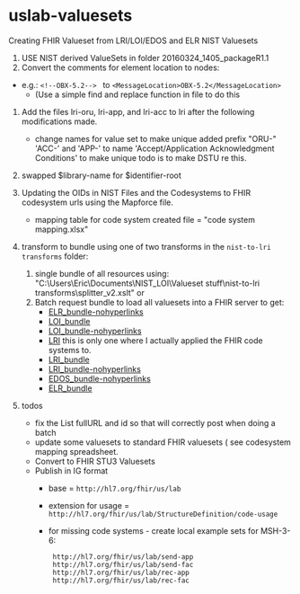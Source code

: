 # uslab-valuesets

Creating FHIR Valueset from LRI/LOI/EDOS and ELR NIST Valuesets

1. USE NIST derived ValueSets in folder 20160324_1405_packageR1.1
1. Convert the comments for element location to nodes:
  - e.g.:	`<!--OBX-5.2--> ` to `<MessageLocation>OBX-5.2</MessageLocation>`
	- (Use a simple find and replace function in file to do this
1. Add the files lri-oru, lri-app, and lri-acc to lri after the following modifications made.
   - change names for value set to make unique  added prefix "ORU-"  'ACC-' and 'APP-' to name 'Accept/Application Acknowledgment Conditions'  to make unique  todo is to make DSTU re this.
1. swapped $library-name for $identifier-root
1. Updating the OIDs in NIST Files and the Codesystems to FHIR codesystem urls using the Mapforce file.
   - mapping table for code system created file = "code system mapping.xlsx"
1. transform to bundle using one of two transforms in the `nist-to-lri transforms` folder:
   1. single bundle of all resources using: "C:\Users\Eric\Documents\NIST_LOI\Valueset stuff\nist-to-lri transforms\splitter_v2.xslt" or 
   1. Batch request bundle to load all valuesets into a FHIR server to get:
      - [ELR_bundle-nohyperlinks](http://healthedatainc.com/go-ftp/uslab-fhir-valuesets/ELR_bundle-nohyperlinks.xml)
      - [LOI_bundle](http://healthedatainc.com/go-ftp/uslab-fhir-valuesets/LOI_bundle.xml)
      - [LOI_bundle-nohyperlinks](http://healthedatainc.com/go-ftp/uslab-fhir-valuesets/LOI_bundle-nohyperlinks.xml)
      - [LRI](http://healthedatainc.com/go-ftp/uslab-fhir-valuesets/LRI.xml) this is only one where I actually applied the FHIR code systems to.
      - [LRI_bundle](http://healthedatainc.com/go-ftp/uslab-fhir-valuesets/LRI_bundle.xml)
      - [LRI_bundle-nohyperlinks](http://healthedatainc.com/go-ftp/uslab-fhir-valuesets/LRI_bundle-nohyperlinks.xml)
      - [EDOS_bundle-nohyperlinks](http://healthedatainc.com/go-ftp/uslab-fhir-valuesets/EDOS_bundle-nohyperlinks.xml)
      - [ELR_bundle](http://healthedatainc.com/go-ftp/uslab-fhir-valuesets/ELR_bundle.xml)
  
  
1. todos
   - fix the List fullURL and id so that will correctly post when doing a batch
   - update some valuesets to standard FHIR valuesets ( see codesystem mapping spreadsheet.
   - Convert to FHIR STU3 Valuesets
   - Publish in IG format
      - base = `http://hl7.org/fhir/us/lab`
      - extension for usage = `http://hl7.org/fhir/us/lab/StructureDefinition/code-usage`
      -  for missing code systems -  create local example sets for MSH-3-6:

              http://hl7.org/fhir/us/lab/send-app
              http://hl7.org/fhir/us/lab/send-fac
              http://hl7.org/fhir/us/lab/rec-app
              http://hl7.org/fhir/us/lab/rec-fac
   










